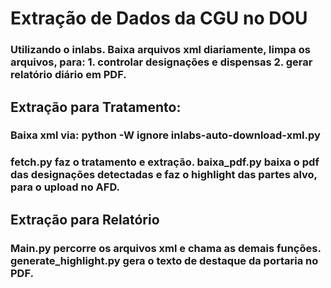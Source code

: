 # Extração de Dados da CGU no DOU
### Utilizando o inlabs. Baixa arquivos xml diariamente, limpa os arquivos, para: 1. controlar designações e dispensas 2. gerar relatório diário em PDF.

## Extração para Tratamento:
### Baixa xml via: python -W ignore inlabs-auto-download-xml.py
### fetch.py faz o tratamento e extração. baixa_pdf.py baixa o pdf das designações detectadas e faz o highlight das partes alvo, para o upload no AFD.

## Extração para Relatório
### Main.py percorre os arquivos xml e chama as demais funções. generate_highlight.py gera o texto de destaque da portaria no PDF.
